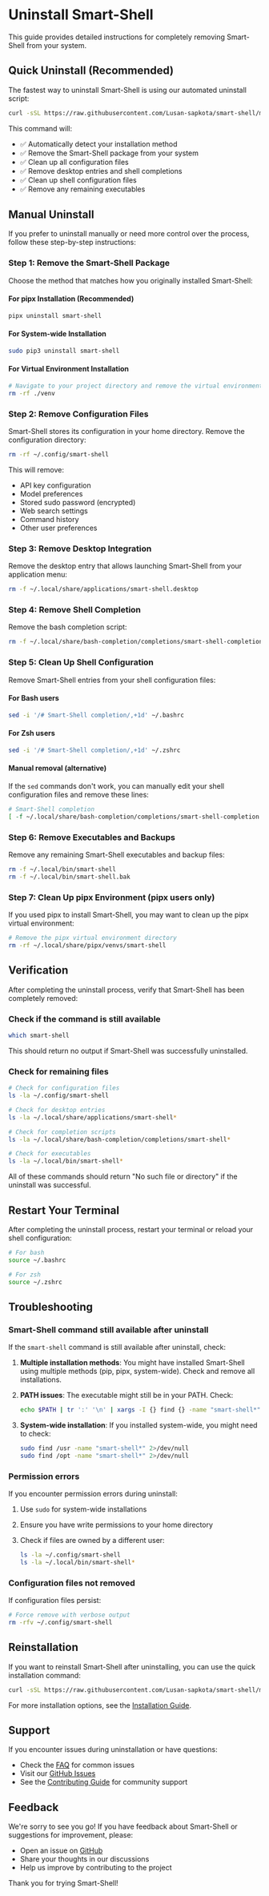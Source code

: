 # Uninstall Smart-Shell

This guide provides detailed instructions for completely removing Smart-Shell from your system.

## Quick Uninstall (Recommended)

The fastest way to uninstall Smart-Shell is using our automated uninstall script:

```bash
curl -sSL https://raw.githubusercontent.com/Lusan-sapkota/smart-shell/main/install.sh | bash -s -- --uninstall
```

This command will:

- ✅ Automatically detect your installation method
- ✅ Remove the Smart-Shell package from your system
- ✅ Clean up all configuration files
- ✅ Remove desktop entries and shell completions
- ✅ Clean up shell configuration files
- ✅ Remove any remaining executables

## Manual Uninstall

If you prefer to uninstall manually or need more control over the process, follow these step-by-step instructions:

### Step 1: Remove the Smart-Shell Package

Choose the method that matches how you originally installed Smart-Shell:

#### For pipx Installation (Recommended)

```bash
pipx uninstall smart-shell
```

#### For System-wide Installation

```bash
sudo pip3 uninstall smart-shell
```

#### For Virtual Environment Installation

```bash
# Navigate to your project directory and remove the virtual environment
rm -rf ./venv
```

### Step 2: Remove Configuration Files

Smart-Shell stores its configuration in your home directory. Remove the configuration directory:

```bash
rm -rf ~/.config/smart-shell
```

This will remove:

- API key configuration
- Model preferences
- Stored sudo password (encrypted)
- Web search settings
- Command history
- Other user preferences

### Step 3: Remove Desktop Integration

Remove the desktop entry that allows launching Smart-Shell from your application menu:

```bash
rm -f ~/.local/share/applications/smart-shell.desktop
```

### Step 4: Remove Shell Completion

Remove the bash completion script:

```bash
rm -f ~/.local/share/bash-completion/completions/smart-shell-completion.bash
```

### Step 5: Clean Up Shell Configuration

Remove Smart-Shell entries from your shell configuration files:

#### For Bash users

```bash
sed -i '/# Smart-Shell completion/,+1d' ~/.bashrc
```

#### For Zsh users

```bash
sed -i '/# Smart-Shell completion/,+1d' ~/.zshrc
```

#### Manual removal (alternative)

If the `sed` commands don't work, you can manually edit your shell configuration files and remove these lines:

```bash
# Smart-Shell completion
[ -f ~/.local/share/bash-completion/completions/smart-shell-completion.bash ] && source ~/.local/share/bash-completion/completions/smart-shell-completion.bash
```

### Step 6: Remove Executables and Backups

Remove any remaining Smart-Shell executables and backup files:

```bash
rm -f ~/.local/bin/smart-shell
rm -f ~/.local/bin/smart-shell.bak
```

### Step 7: Clean Up pipx Environment (pipx users only)

If you used pipx to install Smart-Shell, you may want to clean up the pipx virtual environment:

```bash
# Remove the pipx virtual environment directory
rm -rf ~/.local/share/pipx/venvs/smart-shell
```

## Verification

After completing the uninstall process, verify that Smart-Shell has been completely removed:

### Check if the command is still available

```bash
which smart-shell
```

This should return no output if Smart-Shell was successfully uninstalled.

### Check for remaining files

```bash
# Check for configuration files
ls -la ~/.config/smart-shell

# Check for desktop entries
ls -la ~/.local/share/applications/smart-shell*

# Check for completion scripts
ls -la ~/.local/share/bash-completion/completions/smart-shell*

# Check for executables
ls -la ~/.local/bin/smart-shell*
```

All of these commands should return "No such file or directory" if the uninstall was successful.

## Restart Your Terminal

After completing the uninstall process, restart your terminal or reload your shell configuration:

```bash
# For bash
source ~/.bashrc

# For zsh
source ~/.zshrc
```

## Troubleshooting

### Smart-Shell command still available after uninstall

If the `smart-shell` command is still available after uninstall, check:

1. **Multiple installation methods**: You might have installed Smart-Shell using multiple methods (pip, pipx, system-wide). Check and remove all installations.

2. **PATH issues**: The executable might still be in your PATH. Check:

   ```bash
   echo $PATH | tr ':' '\n' | xargs -I {} find {} -name "smart-shell*" 2>/dev/null
   ```

3. **System-wide installation**: If you installed system-wide, you might need to check:

   ```bash
   sudo find /usr -name "smart-shell*" 2>/dev/null
   sudo find /opt -name "smart-shell*" 2>/dev/null
   ```

### Permission errors

If you encounter permission errors during uninstall:

1. Use `sudo` for system-wide installations
2. Ensure you have write permissions to your home directory
3. Check if files are owned by a different user:

   ```bash
   ls -la ~/.config/smart-shell
   ls -la ~/.local/bin/smart-shell*
   ```

### Configuration files not removed

If configuration files persist:

```bash
# Force remove with verbose output
rm -rfv ~/.config/smart-shell
```

## Reinstallation

If you want to reinstall Smart-Shell after uninstalling, you can use the quick installation command:

```bash
curl -sSL https://raw.githubusercontent.com/Lusan-sapkota/smart-shell/main/install.sh | bash
```

For more installation options, see the [Installation Guide](installation.md).

## Support

If you encounter issues during uninstallation or have questions:

- Check the [FAQ](faq.md) for common issues
- Visit our [GitHub Issues](https://github.com/Lusan-sapkota/smart-shell/issues)
- See the [Contributing Guide](contributing.md) for community support

## Feedback

We're sorry to see you go! If you have feedback about Smart-Shell or suggestions for improvement, please:

- Open an issue on [GitHub](https://github.com/Lusan-sapkota/smart-shell/issues)
- Share your thoughts in our discussions
- Help us improve by contributing to the project

Thank you for trying Smart-Shell!